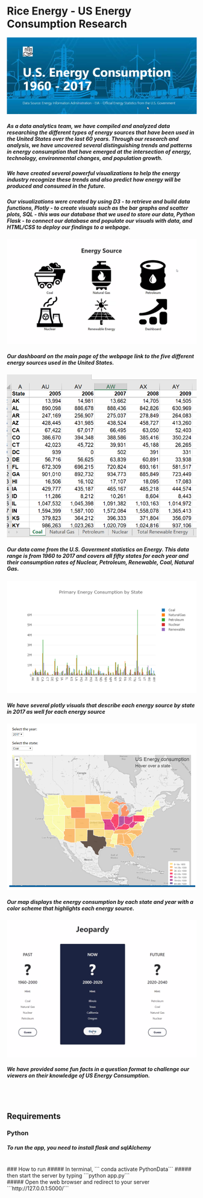 # Rice Energy - US Energy Consumption Research

![Title](readme_pics/title_pic.PNG)

##### As a data analytics team, we have compiled and analyzed data researching the different types of energy sources that have been used in the United States over the last 60 years. Through our research and analysis, we have uncovered several distinguishing trends and patterns in energy consumption that have emerged at the intersection of energy, technology, environmental changes, and population growth. 

##### We have created several powerful visualizations to help the energy industry recognize these trends and also predict how energy will be produced and consumed in the future. 

##### Our visualizations were created by using D3 - to retrieve and build data functions, Plotly - to create visuals such as the bar graphs and scatter plots, SQL - this was our database that we used to store our data, Python Flask - to connect our database and populate our visuals with data, and HTML/CSS to deploy our findings to a webpage.  

![Main](readme_pics/main_energy.PNG)

##### Our dashboard on the main page of the webpage link to the five different energy sources used in the United States. 

![excel](readme_pics/excel_add.PNG)

##### Our data came from the U.S. Goverment statistics on Energy. This data range is from 1960 to 2017 and covers all fifty states for each year and their consumption rates of Nuclear, Petroleum, Renewable, Coal, Natural Gas. 

![energygraph](readme_pics/primary_energy.PNG)

##### We have several plotly visuals that describe each energy source by state in 2017 as well for each energy source

![map](readme_pics/map_pic.PNG)

##### Our map displays the energy consumption by each state and year with a color scheme that highlights each energy source. 

![Questions](readme_pics/questions_add.PNG)

##### We have provided some fun facts in a question format to challenge our viewers on their knowledge of US Energy Consumption.
<br><br>
## Requirements
### Python
##### To run the app, you need to install flask and sqlAlchemy
<br>
### How to run
##### In terminal, 
``` conda activate PythonData```
##### then start the server by typing ```python app.py```<br>
##### Open the web browser and redirect to your server ```http://127.0.0.1:5000/```







